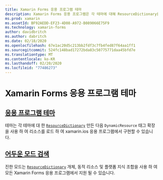```yaml
---
title: Xamarin Forms 응용 프로그램 테마
description: Xamarin Forms 응용 프로그램은 각 테마에 대해 ResourceDictionary를 만든 다음 DynamicResource 태그 확장을 사용 하 여 리소스를 로드 하 여 테마를 지원 합니다.
ms.prod: xamarin
ms.assetId: BF92AEDD-EF23-4D08-A972-B089066E75F9
ms.technology: xamarin-forms
author: davidbritch
ms.author: dabritch
ms.date: 02/18/2020
ms.openlocfilehash: 67e1ac20d5c213bb2fdf3c7fb4fed87f64aa1ff1
ms.sourcegitcommit: 524fc148bad17272bda83c50775771daa45bfd7e
ms.translationtype: MT
ms.contentlocale: ko-KR
ms.lasthandoff: 02/20/2020
ms.locfileid: "77486273"
---
```

# <a name="theming-a-xamarinforms-application"></a>Xamarin Forms 응용 프로그램 테마

## <a name="theme-an-application"></a>[응용 프로그램 테마](theming.md)

테마는 각 테마에 대 한 [`ResourceDictionary`](xref:Xamarin.Forms.ResourceDictionary) 만든 다음 `DynamicResource` 태그 확장을 사용 하 여 리소스를 로드 하 여 xamarin.ios 응용 프로그램에서 구현할 수 있습니다.

## <a name="detect-dark-mode"></a>[어두운 모드 검색](dark-mode.md)

진한 모드는 [`ResourceDictionary`](xref:Xamarin.Forms.ResourceDictionary) 개체, 동적 리소스 및 플랫폼 지식 조합을 사용 하 여 모든 Xamarin Forms 응용 프로그램에서 지원 될 수 있습니다.

